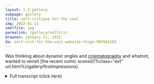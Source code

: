 ```yaml
---
layout: 1.1-gallery
subpage: gallery
title: self-critique for the soul
img: 2022-01-11
smolfile: jpg
permalink: /gallery/selfcrit
drawnon: January 11, 2022
da: self-crit-for-the-soul-website-thign-903564183
---
```

Was thinking about dynamic angles and <a href="https://floobynooby.blogspot.com/2013/12/the-cinematography-of-incredibles-part-1.html" target="_blank">cinematography</a> and whatnot, wanted to revisit [the recent comic scene]({%class="ext" url.html%}/gallery/firstimpressions).

<details class="wrap"><summary>Full transcript (click here)</summary>
	<h2>self-crit for the soul</h2>
	<p>thoughts on angles, composition, and other “DVD” commentary, ft. chicken-scratch handwriting</p>
	
	<h3>[page 1]</h3><ul>
		<li>first panel was changed because the hand pulling back was unclear (back or forward?), but I like it angle-wise—[Joce’s] POV, [downshot]
			<ul><li>[This could theoretically still work in motion, but since it’s not in motion, it’s gotta go.]</li></ul></li>
		<li>[second panel] was supposed to be an upshot, finished background threw it off
			<ul><li>[point of the panel:] KL looking up at J, who’s distant/not fully facing her</li>
			<li>BG wasn’t suuuper necessary tbh</li></ul></li>
		<li>2 beats [at the end]: Joce dramatically monologuing, humorous interruption
			<ul><li>flat angle works for humor, kinda <em>meh</em> on the first [preceding panel]?</li>
			<li>more closed in?</li>
			<li>[alternate version is] still flat—front-on, just to make it not repeat the previous?</li>
			<li>[another alternate version] not even facing viewer? ~mysterious~</li></ul></li>
	</ul>
	
	<h3>[page 2]</h3><ul>
		<li>[page] goal: Joce is obviously bluffing—she’s not actually watching anyone (hence full focus on <em>her</em> last page), & no one is trying to attack first.</li>
		<li>[first panel is an] establishing shot—kinda plain? I like J+KL being “framed”/closed-in, though
			<ul><li>zooming out makes them smaller, but [I’m] not fond of the setting emphasis</li>
			<li>fudging J+KL’s proximity to the outside [in a third version], but J looks <em>more</em> closed-in, hmm
				<ul><li>this [curve formed by the setting] also guides [the eye] down nicely to next panel</li></ul></li></ul></li>
		<li>[middle row, panel] 1: KL looks outside. <em>Meh</em>—does the job, kinda plain?
			<ul><li>more J’s POV? with or w/o J on the side</li>
			<li>actually show people?</li></ul></li>
		<li>[middle row, panel] 2: I like this, still—J looks small, KL’s kinda side-eyeing her. (could tweak dialogue to make stuttering more intentional, tho—)</li>
		<li>[middle row, panel] 1: J lost in thought, [panel] 2: KL interrupts again, now physically
			<ul><li>this one’s fine—J sandwiched between KL + own dialogue—1 can be similar to sell the beat?</li>
			<li>idk it could be a close-up [on the left]. <em>tight focus.</em></li></ul></li>
	</ul>
	
	<h3>[page 3]</h3><ul>
		<li>[in thumbnails, Joce] was turned away? not sure why that changed—more clearly defensive now?</li>
		<li>kinda wondering if it’d be good to keep not showing KL’s face clearly [in the top row]? J’s not really <em>looking</em> at her yet.</li>
		<li><em style="font-style:normal;text-transform:uppercase;">This</em> [corner panel] changed because Too Many Words—<em>but</em> I think the new one keeps J closed-in even <em>more</em>, which is good</li>
		<li>[Joce ignores KL + is closed-in by her dialogue should work] in contrast to [the middle row:] big & open—slower, visual “<span style="letter-spacing:.5em;margin:0 -.25em 0 .25em;">...what the <em>fuck</em>.</span>”</li>
		<li>honestly I like this last part, nothin new to note.</li>
		<li>also this [last panel] is small/zoomed out for 2 reasons:
			<ul><li>comedic beat, emphasizes J’s “WTH” expression next page</li>
			<li>J isn’t really <em>aware</em> she’s staring like that. not <em>all</em> panels use this “what J’s paying attention to” idea, but I try to keep it in mind</li></ul></li>
		</ul>
	
	<h3>[page 4, AKA] Important Handshake Page™</h3><ul>
		<li>this [upper third] is alright—focus is on the expressions & motion, anything too varied could distract from that</li>
		<li><em style="font-style:normal;text-transform:uppercase;">This [last] row tho.</em> gave me isssues.
			<ul><li>angle was wonky when sketched out
				<ul><li>idk it looked awkward in detail</li>
				<li>entertained a side view—too similar [to the top panel] for no reason, didn’t want to focus on KL</li></ul></li>
			<li>wasn’t sure what J should be looking at</li>
			<li>ended abruptly; would be more apparent with a new scene on the next page</li>
			<li>original thought was [that] Joce was unsure why she gave KL her name, but that was kinda weird/tell-y. changed it to be more generically doubtful</li></ul></li>
		<li>finished version:
			<ul><li>condenses similar angle to less space, lets end line “linger”/“fade out”</li>
			<li>J’s “Mhm” closes the exchange, instead of cutting on KL’s intro</li>
			<li>vaguer end line = can mean a lot more (“[This] can’t [last]” why?)</li></ul></li>
		<li>+KL’s left hand [being added to the handshake] was winged, the size difference is A Lot</li>
	</ul>
</details>